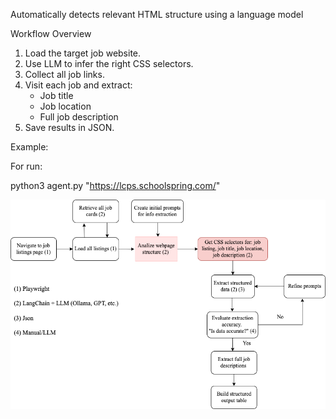 

Automatically detects relevant HTML structure using a language model

Workflow Overview

1. Load the target job website.
2. Use LLM to infer the right CSS selectors.
3. Collect all job links.
4. Visit each job and extract:
   - Job title
   - Job location
   - Full job description
5. Save results in JSON.

Example:

For run:

python3 agent.py "https://lcps.schoolspring.com/"
   
![Job Scraping Workflow](src/flowchart.png)
